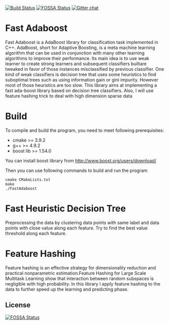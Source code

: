 [![Build Status](https://travis-ci.com/lucafuji/FastAdaboost.svg?branch=master)](https://travis-ci.com/lucafuji/FastAdaboost)
[![FOSSA Status](https://app.fossa.io/api/projects/git%2Bgithub.com%2Flucafuji%2FFastAdaboost.svg?type=shield)](https://app.fossa.io/projects/git%2Bgithub.com%2Flucafuji%2FFastAdaboost?ref=badge_shield)
[![Gitter chat](https://badges.gitter.im/FastAdaboost/gitter.png)](https://gitter.im/FastAdaboost/gitter)

Fast Adaboost 
===============================================

Fast Adaboost is a AdaBoost library for classification task implemented in C++. AdaBoost, short for Adaptive Boosting, is a meta machine learning algorithm that can be used in conjunction with many other learning algorithms to improve their performance. Its main idea is to use weak learner to create strong learners and subsequent classifiers builtare tweaked in favor of those instances misclassified by previous classifier. One kind of weak classifiers is decision tree that uses some heuristics to find suboptimal trees such as using information gain or gini impurity. However most of those heuristics are too slow. This library aims at implementing a fast ada-boost library based on decision tree classifiers. Also, I will use feature hashing trick to deal with high dimension sparse data

Build
===============================================
To compile and build the program, you need to meet following prerequisites:

* cmake >= 3.9.2
* g++ >= 4.9.2
* boost lib >= 1.54.0

You can install boost library from http://www.boost.org/users/download/

Then you can use following commands to build and run the program
```$bash
cmake CMakeLists.txt
make
./FastAdaboost
```


Fast Heuristic Decision Tree
===============================================

Preprocessing the data by clustering data points with same label and data points with close value along each feature.
Try to find the best value threshold along each feature.

Feature Hashing
===============================================

Feature hashing is an effective strategy for dimensionality reduction and practical nonparametric estimation.Feature Hashing for Large Scale Multitask Learning show that interaction between random subspaces is negligible with high probability.
In this library I apply feature hashing to the data to further speed up the learning and predicting phase.


## License
[![FOSSA Status](https://app.fossa.io/api/projects/git%2Bgithub.com%2Flucafuji%2FFastAdaboost.svg?type=large)](https://app.fossa.io/projects/git%2Bgithub.com%2Flucafuji%2FFastAdaboost?ref=badge_large)
